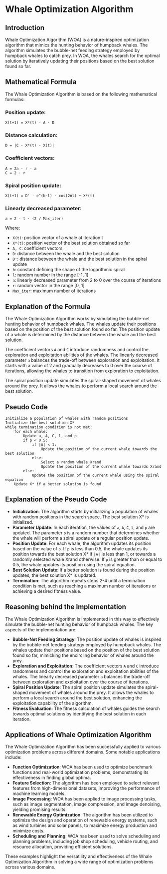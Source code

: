 # Whale Optimization Algorithm

## Introduction

Whale Optimization Algorithm (WOA) is a nature-inspired optimization algorithm that mimics the hunting behavior of humpback whales. The algorithm simulates the bubble-net feeding strategy employed by humpback whales to catch prey. In WOA, the whales search for the optimal solution by iteratively updating their positions based on the best solution found so far.

## Mathematical Formula

The Whale Optimization Algorithm is based on the following mathematical formulas:

### Position update:
```
X(t+1) = X*(t) - A · D
```

### Distance calculation:
```
D = |C · X*(t) - X(t)|
```

### Coefficient vectors:
```
A = 2a · r - a
C = 2 · r
```

### Spiral position update:
```
X(t+1) = D' · e^(b·l) · cos(2πl) + X*(t)
```

### Linearly decreased parameter:
```
a = 2 - t · (2 / Max_iter)
```

Where:
- `X(t)`: position vector of a whale at iteration t
- `X*(t)`: position vector of the best solution obtained so far
- `A, C`: coefficient vectors
- `D`: distance between the whale and the best solution
- `D'`: distance between the whale and the best solution in the spiral update
- `b`: constant defining the shape of the logarithmic spiral
- `l`: random number in the range [-1, 1]
- `a`: linearly decreased parameter from 2 to 0 over the course of iterations
- `r`: random vector in the range [0, 1]
- `Max_iter`: maximum number of iterations

## Explanation of the Formula

The Whale Optimization Algorithm works by simulating the bubble-net hunting behavior of humpback whales. The whales update their positions based on the position of the best solution found so far. The position update of a whale is determined by the distance between the whale and the best solution.

The coefficient vectors `A` and `C` introduce randomness and control the exploration and exploitation abilities of the whales. The linearly decreased parameter `a` balances the trade-off between exploration and exploitation. It starts with a value of 2 and gradually decreases to 0 over the course of iterations, allowing the whales to transition from exploration to exploitation.

The spiral position update simulates the spiral-shaped movement of whales around the prey. It allows the whales to perform a local search around the best solution.

## Pseudo Code

```
Initialize a population of whales with random positions
Initialize the best solution X*
while termination condition is not met:
    for each whale:
        Update a, A, C, l, and p
        if p < 0.5:
            if |A| < 1:
                Update the position of the current whale towards the best solution
            else:
                Select a random whale Xrand
                Update the position of the current whale towards Xrand
        else:
            Update the position of the current whale using the spiral equation
    Update X* if a better solution is found
```

## Explanation of the Pseudo Code

- **Initialization**: The algorithm starts by initializing a population of whales with random positions in the search space. The best solution X* is initialized.
- **Parameter Update**: In each iteration, the values of `a`, `A`, `C`, `l`, and `p` are updated. The parameter `p` is a random number that determines whether the whale will perform a spiral update or a regular position update.
- **Position Update**: For each whale, the algorithm updates its position based on the value of `p`. If `p` is less than 0.5, the whale updates its position towards the best solution X* if `|A|` is less than 1, or towards a randomly selected whale Xrand otherwise. If `p` is greater than or equal to 0.5, the whale updates its position using the spiral equation.
- **Best Solution Update**: If a better solution is found during the position updates, the best solution X* is updated.
- **Termination**: The algorithm repeats steps 2-4 until a termination condition is met, such as reaching a maximum number of iterations or achieving a desired fitness value.

## Reasoning behind the Implementation

The Whale Optimization Algorithm is implemented in this way to effectively simulate the bubble-net hunting behavior of humpback whales. The key aspects of the implementation are:

- **Bubble-Net Feeding Strategy**: The position update of whales is inspired by the bubble-net feeding strategy employed by humpback whales. The whales update their positions based on the position of the best solution found so far, mimicking the encircling behavior of whales around the prey.
- **Exploration and Exploitation**: The coefficient vectors `A` and `C` introduce randomness and control the exploration and exploitation abilities of the whales. The linearly decreased parameter `a` balances the trade-off between exploration and exploitation over the course of iterations.
- **Spiral Position Update**: The spiral position update simulates the spiral-shaped movement of whales around the prey. It allows the whales to perform a local search around the best solution, enhancing the exploitation capability of the algorithm.
- **Fitness Evaluation**: The fitness calculation of whales guides the search towards optimal solutions by identifying the best solution in each iteration.

## Applications of Whale Optimization Algorithm

The Whale Optimization Algorithm has been successfully applied to various optimization problems across different domains. Some notable applications include:

- **Function Optimization**: WOA has been used to optimize benchmark functions and real-world optimization problems, demonstrating its effectiveness in finding global optima.
- **Feature Selection**: The algorithm has been employed to select relevant features from high-dimensional datasets, improving the performance of machine learning models.
- **Image Processing**: WOA has been applied to image processing tasks, such as image segmentation, image compression, and image denoising, yielding promising results.
- **Renewable Energy Optimization**: The algorithm has been utilized to optimize the design and operation of renewable energy systems, such as wind turbines and solar panels, to maximize energy production and minimize costs.
- **Scheduling and Planning**: WOA has been used to solve scheduling and planning problems, including job shop scheduling, vehicle routing, and resource allocation, providing efficient solutions.

These examples highlight the versatility and effectiveness of the Whale Optimization Algorithm in solving a wide range of optimization problems across various domains.
